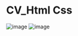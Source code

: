 
# CV_Html Css

![image](https://github.com/user-attachments/assets/54a16a3e-1904-4c1f-984a-900a420b41e7)
![image](https://github.com/user-attachments/assets/f87ac3d9-49f4-4e83-aa3b-e7b090c6d976)
